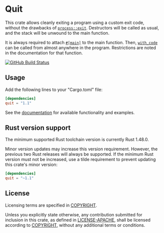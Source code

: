 # Quit

This crate allows cleanly exiting a program using a custom exit code, without
the drawbacks of [`process::exit`]. Destructors will be called as usual, and
the stack will be unwound to the main function.

It is always required to attach [`#[main]`][attribute] to the main function.
Then, [`with_code`] can be called from almost anywhere in the program.
Restrictions are noted in the documentation for that function.

[![GitHub Build Status](https://github.com/dylni/quit/workflows/build/badge.svg?branch=master)](https://github.com/dylni/quit/actions?query=branch%3Amaster)

## Usage

Add the following lines to your "Cargo.toml" file:

```toml
[dependencies]
quit = "1.1"
```

See the [documentation] for available functionality and examples.

## Rust version support

The minimum supported Rust toolchain version is currently Rust 1.48.0.

Minor version updates may increase this version requirement. However, the
previous two Rust releases will always be supported. If the minimum Rust
version must not be increased, use a tilde requirement to prevent updating this
crate's minor version:

```toml
[dependencies]
quit = "~1.1"
```

## License

Licensing terms are specified in [COPYRIGHT].

Unless you explicitly state otherwise, any contribution submitted for inclusion
in this crate, as defined in [LICENSE-APACHE], shall be licensed according to
[COPYRIGHT], without any additional terms or conditions.

[attribute]: https://docs.rs/quit/*/quit/attr.main.html
[COPYRIGHT]: https://github.com/dylni/quit/blob/master/COPYRIGHT
[documentation]: https://docs.rs/quit
[`process::exit`]: https://doc.rust-lang.org/std/process/fn.exit.html
[LICENSE-APACHE]: https://github.com/dylni/quit/blob/master/LICENSE-APACHE
[`with_code`]: https://docs.rs/quit/*/quit/fn.with_code.html

